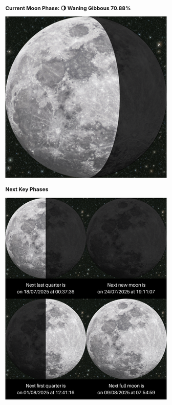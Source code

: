 ### Current Moon Phase: 🌖 Waning Gibbous 70.88%
![Moon Phase](moonphase.png)
### Next Key Phases
![Gallery](gallery.png)
